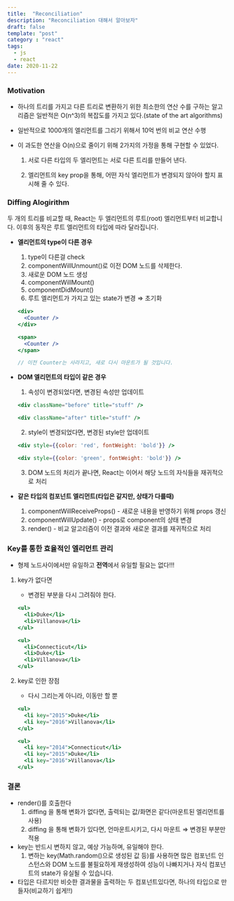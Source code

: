 ```yaml
---
title:  "Reconciliation"
description: "Reconciliation 대해서 알아보자"
draft: false
template: "post"
category : "react"
tags:
  - js
  - react
date: 2020-11-22
---
```


### Motivation

- 하나의 트리를 가지고 다른 트리로 변환하기 위한 최소한의 연산 수를 구하는 알고리즘은 일반적은 O(n^3)의 복잡도를 가지고 있다.(state of the art algorithms)
- 일반적으로  1000개의 엘리먼트를 그리기 위해서 10억 번의 비교 연산 수행
- 이 과도한 연산을 O(n)으로 줄이기 위해 2가지의 가정을 통해 구현할 수 있었다.

    1) 서로 다른 타입의 두 엘리먼트는 서로 다른 트리를 만들어 낸다.

    2) 엘리먼트의 key prop을 통해, 어떤 자식 엘리먼트가 변경되지 않아야 할지 표시해 줄 수 있다.

### Diffing Alogirithm

두 개의 트리를 비교할 때, React는 두 엘리먼트의 루트(root) 엘리먼트부터 비교합니다. 이후의 동작은 루트 엘리먼트의 타입에 따라 달라집니다.

- **엘리먼트의 type이 다른 경우**
    1. type이 다른걸 check
    2. componentWillUnmount()로 이전 DOM 노드를 삭제한다.
    3. 새로운 DOM 노드 생성
    4. componentWillMount()
    5. componentDidMount()
    6. 루트 엘리먼트가 가지고 있는 state가 변경 ⇒ 초기화

    ```jsx
    <div>
      <Counter />
    </div>

    <span>
      <Counter />
    </span>

    // 이전 Counter는 사라지고, 새로 다시 마운트가 될 것입니다.
    ```

- **DOM 엘리먼트의 타입이 같은 경우**
    1. 속성이 변경되었다면, 변경된 속성만 업데이트

    ```jsx
    <div className="before" title="stuff" />

    <div className="after" title="stuff" />
    ```

    2. style이 변경되었다면, 변경된 style만 업데이트

    ```jsx
    <div style={{color: 'red', fontWeight: 'bold'}} />

    <div style={{color: 'green', fontWeight: 'bold'}} />
    ```

    3. DOM 노드의 처리가 끝나면, React는 이어서 해당 노드의 자식들을 재귀적으로 처리

- **같은 타입의 컴포넌트 엘리먼트(타입은 같지만, 상태가 다를때)**
    1. componentWillReceiveProps() - 새로운 내용을 반영하기 위해 props 갱신
    2. componentWillUpdate() - props로 component의 상태 변경
    3. render() - 비교 알고리즘이 이전 결과와 새로운 결과를 재귀적으로 처리

### Key를 통한 효율적인 엘리먼트 관리

- 형제 노드사이에서만 유일하고 **전역**에서 유일할 필요는 없다!!!
1. key가 없다면
    - 변경된 부분을 다시 그려줘야 한다.

    ```jsx
    <ul>
      <li>Duke</li>
      <li>Villanova</li>
    </ul>

    <ul>
      <li>Connecticut</li>
      <li>Duke</li>
      <li>Villanova</li>
    </ul>
    ```

2. key로 인한 장점
    - 다시 그리는게 아니라, 이동만 할 뿐

    ```jsx
    <ul>
      <li key="2015">Duke</li>
      <li key="2016">Villanova</li>
    </ul>

    <ul>
      <li key="2014">Connecticut</li>
      <li key="2015">Duke</li>
      <li key="2016">Villanova</li>
    </ul>
    ```

### 결론

- render()를 호출한다
    1. diffing 을 통해 변화가 없다면, 출력되는 값/화면은 같다(마운트된 엘리먼트를 사용)
    2. diffing 을 통해 변화가 있다면, 언마운트시키고, 다시 마운트 ⇒ 변경된 부분만 적용
- key는 반드시 변하지 않고, 예상 가능하며,  유일해야 한다.
    1. 변하는 key(Math.random()으로 생성된 값 등)를 사용하면 많은 컴포넌트 인스턴스와 DOM 노드를 불필요하게 재생성하여 성능이 나빠지거나 자식 컴포넌트의 state가 유실될 수 있습니다.
- 타입은 다르지만 비슷한 결과물을 출력하는 두 컴포넌트있다면, 하나의 타입으로 만들자(비교하기 쉽게!!)
